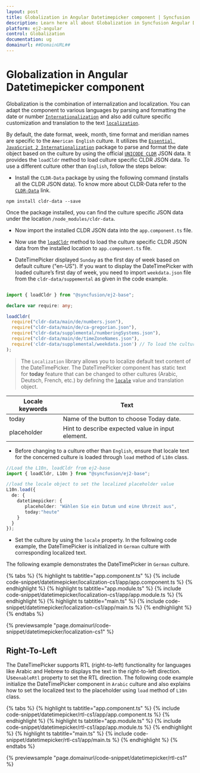 ```yaml
---
layout: post
title: Globalization in Angular Datetimepicker component | Syncfusion
description: Learn here all about Globalization in Syncfusion Angular Datetimepicker component of Syncfusion Essential JS 2 and more.
platform: ej2-angular
control: Globalization 
documentation: ug
domainurl: ##DomainURL##
---
```


# Globalization in Angular Datetimepicker component

Globalization is the combination of internalization and localization. You can adapt the component to various languages by parsing and formatting the date or number [`Internationalization`](../base/internationalization/) and also add culture specific customization and translation to the text [`localization`](../base/localization/).

By default, the date format, week, month, time format and meridian names are specific to the `American English` culture. It utilizes the [`Essential JavaScript 2 Internationalization`](../base/internationalization) package to parse and format the date object based on the culture by using the official [`UNICODE CLDR`](http://cldr.unicode.org/) JSON data. It provides the `loadCldr` method to load culture specific CLDR JSON data. To use a different culture other than `English`, follow the steps below:

* Install the `CLDR-Data` package by using the following command (installs all the CLDR JSON data). To   know more about CLDR-Data refer to the [`CLDR-Data`](http://cldr.unicode.org/index/cldr-spec/json) link.

```
npm install cldr-data --save
```

Once the package installed, you can find the culture specific JSON data under the location `/node_modules/cldr-data`.

* Now import the installed CLDR JSON data into the `app.component.ts` file.

* Now use the [`loadCldr`](http://ej2.syncfusion.com/documentation/base/internationalization#cldr-data-dependencies) method to load the culture specific CLDR JSON data from the installed location to `app.component.ts` file.

* DateTimePicker displayed `Sunday` as the first day of week based on default culture ("en-US"). If you want to display the DateTimePicker with loaded culture’s first day of week, you need to import `weekdata.json` file from the `cldr-data/suppemental` as given in the code example.

```typescript

import { loadCldr } from "@syncfusion/ej2-base";

declare var require: any;

loadCldr(
  require("cldr-data/main/de/numbers.json"),
  require("cldr-data/main/de/ca-gregorian.json"),
  require("cldr-data/supplemental/numberingSystems.json"),
  require("cldr-data/main/de/timeZoneNames.json"),
  require('cldr-data/supplemental/weekdata.json') // To load the culture based first day of week
);
```

> The `Localization` library allows you to localize default text content of the DateTimePicker. The DateTimePicker component has static text for  **today** feature that can be changed to other cultures (Arabic, Deutsch, French, etc.) by defining the [`locale`](https://ej2.syncfusion.com/angular/documentation/api/datetimepicker#locale) value and translation object.

Locale keywords |Text
-----|-----
today | Name of the button to choose Today date.
placeholder | Hint to describe expected value in input element.

* Before changing to a culture other than `English`, ensure that locale text for the concerned culture is loaded through `load` method of `L10n` class.

```typescript
//Load the L10n, loadCldr from ej2-base
import { loadCldr, L10n } from "@syncfusion/ej2-base";

//load the locale object to set the localized placeholder value
L10n.load({
  de: {
    datetimepicker: {
       placeholder: "Wählen Sie ein Datum und eine Uhrzeit aus",
       today:"heute"
    }
  }
});

```

* Set the culture by using the `locale` property.
In the following code example, the DateTimePicker is initialized in `German` culture with corresponding localized text.

The following example demonstrates the DateTimePicker in `German` culture.

{% tabs %}
{% highlight ts tabtitle="app.component.ts" %}
{% include code-snippet/datetimepicker/localization-cs1/app/app.component.ts %}
{% endhighlight %}
{% highlight ts tabtitle="app.module.ts" %}
{% include code-snippet/datetimepicker/localization-cs1/app/app.module.ts %}
{% endhighlight %}
{% highlight ts tabtitle="main.ts" %}
{% include code-snippet/datetimepicker/localization-cs1/app/main.ts %}
{% endhighlight %}
{% endtabs %}
  
{% previewsample "page.domainurl/code-snippet/datetimepicker/localization-cs1" %}

## Right-To-Left

The DateTimePicker supports RTL (right-to-left) functionality for languages like Arabic and Hebrew to displays the text in the right-to-left direction.
Use`enableRtl` property to set the RTL direction.
The following code example initialize the DateTimePicker component in `Arabic` culture and also explains how to set the localized text to the placeholder using `load` method of `L10n` class.

{% tabs %}
{% highlight ts tabtitle="app.component.ts" %}
{% include code-snippet/datetimepicker/rtl-cs1/app/app.component.ts %}
{% endhighlight %}
{% highlight ts tabtitle="app.module.ts" %}
{% include code-snippet/datetimepicker/rtl-cs1/app/app.module.ts %}
{% endhighlight %}
{% highlight ts tabtitle="main.ts" %}
{% include code-snippet/datetimepicker/rtl-cs1/app/main.ts %}
{% endhighlight %}
{% endtabs %}
  
{% previewsample "page.domainurl/code-snippet/datetimepicker/rtl-cs1" %}